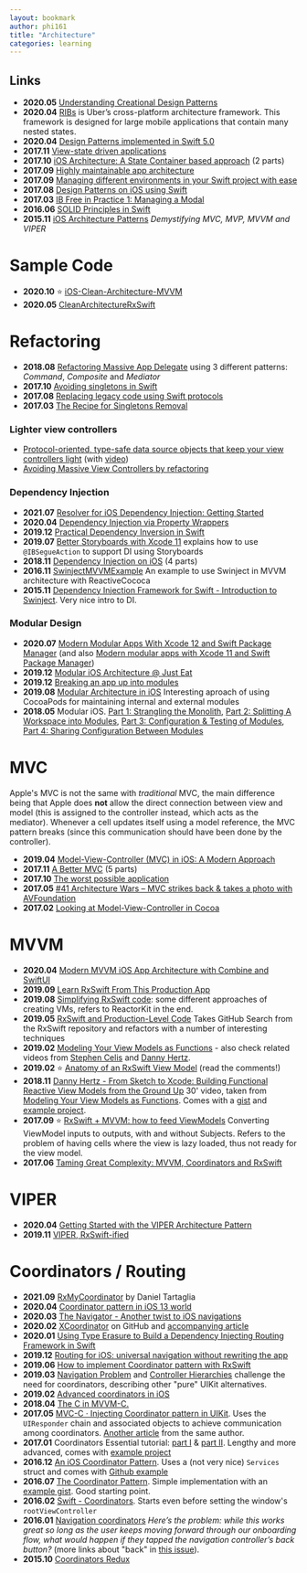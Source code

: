 ```yaml
---
layout: bookmark
author: phi161
title: "Architecture"
categories: learning
---
```


## Links

* **2020.05** [Understanding Creational Design Patterns](https://lickability.com/blog/understanding-creational-design-patterns/)
* **2020.04** [RIBs](https://github.com/uber/RIBs/wiki) is Uber’s cross-platform architecture framework. This framework is designed for large mobile applications that contain many nested states.
* **2020.04** [Design Patterns implemented in Swift 5.0](https://github.com/ochococo/Design-Patterns-In-Swift)
* **2017.11** [View-state driven applications](https://www.cocoawithlove.com/blog/view-state-driven-applications.html)
* **2017.10** [iOS Architecture: A State Container based approach](https://jobandtalent.engineering/ios-architecture-an-state-container-based-approach-4f1a9b00b82e) (2 parts)
* **2017.09** [Highly maintainable app architecture](http://aplus.rs/2017/highly-maintainable-app-architecture/)
* **2017.09** [Managing different environments in your Swift project with ease](https://medium.com/flawless-app-stories/manage-different-environments-in-your-swift-project-with-ease-659f7f3fb1a6)
* **2017.08** [Design Patterns on iOS using Swift](https://www.raywenderlich.com/160653/design-patterns-ios-using-swift-part-22)
* **2017.03** [IB Free in Practice 1: Managing a Modal](https://www.raizlabs.com/dev/2017/03/ibfree-practice-1-managing-modal/)
* **2016.06** [SOLID Principles in Swift](https://www.youtube.com/watch?v=gkxmeWvGEpU)
* **2015.11** [iOS Architecture Patterns](https://medium.com/ios-os-x-development/ios-architecture-patterns-ecba4c38de52#.qoafphl7f) _Demystifying MVC, MVP, MVVM and VIPER_


# Sample Code

* **2020.10** ⭐️ [iOS-Clean-Architecture-MVVM](https://github.com/kudoleh/iOS-Clean-Architecture-MVVM)
* **2020.05** [CleanArchitectureRxSwift](https://github.com/sergdort/CleanArchitectureRxSwift)


# Refactoring

* **2018.08** [Refactoring Massive App Delegate](https://www.vadimbulavin.com/refactoring-massive-app-delegate/) using 3 different patterns: _Command_, _Composite_ and _Mediator_
* **2017.10** [Avoiding singletons in Swift](https://www.swiftbysundell.com/posts/avoiding-singletons-in-swift)
* **2017.08** [Replacing legacy code using Swift protocols](https://www.swiftbysundell.com/posts/replacing-legacy-code-using-swift-protocols)
* **2017.03** [The Recipe for Singletons Removal](https://albertodebortoli.com/2017/03/15/the-recipe-for-singletons-removal/)

### Lighter view controllers

* [Protocol-oriented, type-safe data source objects that keep your view controllers light](https://github.com/jessesquires/JSQDataSourcesKit) (with [video](https://www.skilled.io/u/swiftsummit/pushing-the-limits-of-protocol-oriented-programming))
* [Avoiding Massive View Controllers by refactoring](https://medium.com/cocoaacademymag/avoiding-massive-view-controllers-by-refactoring-ffb6a55dfa42)

### Dependency Injection

* **2021.07** [Resolver for iOS Dependency Injection: Getting Started](https://www.raywenderlich.com/22203552-resolver-for-ios-dependency-injection-getting-started)
* **2020.04** [Dependency Injection via Property Wrappers](https://www.kiloloco.com/articles/004-dependency-injection-via-property-wrappers/)
* **2019.12** [Practical Dependency Inversion in Swift](https://medium.com/flawless-app-stories/practical-dependency-inversion-in-swift-1c1142161a8)
* **2019.07** [Better Storyboards with Xcode 11](https://useyourloaf.com/blog/better-storyboards-with-xcode-11/) explains how to use `@IBSegueAction` to support DI using Storyboards
* **2018.11** [Dependency Injection on iOS](https://medium.com/@fernandodelrio/dependency-injection-on-ios-part-1-4-8847f302b3d9) (4 parts)
* **2016.11** [SwinjectMVVMExample](https://github.com/Swinject/SwinjectMVVMExample) 
An example to use Swinject in MVVM architecture with ReactiveCococa
* **2015.11** [Dependency Injection Framework for Swift - Introduction to Swinject](https://yoichitgy.github.io/post/dependency-injection-framework-for-swift-introduction-to-swinject/). Very nice intro to DI.

### Modular Design

* **2020.07** [Modern Modular Apps With Xcode 12 and Swift Package Manager](https://medium.com/kinandcartacreated/modern-modular-apps-with-xcode-12-and-swift-package-manager-a84aedace575) (and also [Modern modular apps with Xcode 11 and Swift Package Manager](https://medium.com/kinandcartacreated/modern-modular-apps-with-xcode-11-and-swift-package-manager-6b4afa0125be))
* **2019.12** [Modular iOS Architecture @ Just Eat](https://tech.just-eat.com/2019/12/18/modular-ios-architecture-just-eat/)
* **2019.12** [Breaking an app up into modules](https://www.donnywals.com/breaking-an-app-up-into-modules/)
* **2019.08** [Modular Architecture in iOS](https://medium.com/flawless-app-stories/a-modular-architecture-in-swift-aafd9026aa99) Interesting aproach of using CocoaPods for maintaining internal and external modules
* **2018.05** Modular iOS. [Part 1: Strangling the Monolith](https://medium.com/kinandcartacreated/modular-ios-strangling-the-monolith-4a6843a28992), [Part 2: Splitting A Workspace into Modules](https://medium.com/kinandcartacreated/modular-ios-splitting-a-workspace-into-modules-331293f1090), [Part 3: Configuration & Testing of Modules](https://medium.com/kinandcartacreated/modular-ios-part-3-configuration-testing-of-modules-2f287b19eeef), [Part 4: Sharing Configuration Between Modules](https://medium.com/kinandcartacreated/modular-ios-part-4-sharing-configuration-between-modules-b08a31490447)


# MVC

Apple's MVC is not the same with _traditional_ MVC, the main difference being that Apple does __not__ allow the direct connection between view and model (this is assigned to the controller instead, which acts as the mediator). Whenever a cell updates itself using a model reference, the MVC pattern breaks (since this communication should have been done by the controller).

* **2019.04** [Model-View-Controller (MVC) in iOS: A Modern Approach](https://www.raywenderlich.com/132662/mvc-in-ios-a-modern-approach)
* **2017.11** [A Better MVC](https://davedelong.com/blog/2017/11/06/a-better-mvc-part-1-the-problems/) (5 parts)
* **2017.10** [The worst possible application](https://www.cocoawithlove.com/blog/worst-possible-application.html)
* **2017.05** [#41 Architecture Wars – MVC strikes back & takes a photo with AVFoundation](https://swifting.io/blog/2017/05/06/41-architecture-wars-mvc-strikes-back-takes-a-photo-with-avfoundation/)
* **2017.02** [Looking at Model-View-Controller in Cocoa](https://www.cocoawithlove.com/blog/mvc-and-cocoa.html)


# MVVM

* **2020.04** [Modern MVVM iOS App Architecture with Combine and SwiftUI](https://www.vadimbulavin.com/modern-mvvm-ios-app-architecture-with-combine-and-swiftui/)
* **2019.09** [Learn RxSwift From This Production App](https://andreaslydemann.com/learn-rxswift-from-this-production-app/)
* **2019.08** [Simplifying RxSwift code](https://medium.com/flawless-app-stories/simplifying-rxswift-code-78071d5b780): some different approaches of creating VMs, refers to ReactorKit in the end.
* **2019.05** [RxSwift and Production-Level Code](https://betterprogramming.pub/rxswift-github-search-done-right-d57aa042f97f) Takes GitHub Search from the RxSwift repository and refactors with a number of interesting techniques
* **2019.02** [Modeling Your View Models as Functions](https://medium.com/grailed-engineering/modeling-your-view-models-as-functions-65b58525717f) - also check related videos from [Stephen Celis](https://www.youtube.com/watch?v=uTLG_LgjWGA) and [Danny Hertz](https://www.youtube.com/watch?v=9UqDk33pkKA).
* **2019.02** ⭐️ [Anatomy of an RxSwift View Model](https://medium.com/@chuck.krutsinger/anatomy-of-an-rxswift-view-model-cd45d35a710) (read the comments!)
* **2018.11** [Danny Hertz - From Sketch to Xcode: Building Functional Reactive View Models from the Ground Up](https://www.youtube.com/watch?v=9UqDk33pkKA) 30' video, taken from [Modeling Your View Models as Functions](https://medium.com/grailed-engineering/modeling-your-view-models-as-functions-65b58525717f). Comes with a [gist](https://gist.github.com/dannyhertz/9eb4247e784e0c3b2ff8ec60098630a2) and [example project](https://github.com/pablobarcos/RxSwiftReactiveViewModel).
* **2017.09** ⭐️ [RxSwift + MVVM: how to feed ViewModels](https://medium.com/blablacar/rxswift-mvvm-66827b8b3f10) Converting ViewModel inputs to outputs, with and without Subjects. Refers to the problem of having cells where the view is lazy loaded, thus not ready for the view model.
* **2017.06** [Taming Great Complexity: MVVM, Coordinators and RxSwift](https://blog.uptech.team/taming-great-complexity-mvvm-coordinators-and-rxswift-8daf8a76e7fd)


# VIPER

* **2020.04** [Getting Started with the VIPER Architecture Pattern](https://www.raywenderlich.com/8440907-getting-started-with-the-viper-architecture-pattern)
* **2019.11** [VIPER, RxSwift-ified](https://medium.com/@danielt1263/viper-rxswift-ified-1ec3ae8ab9a6)


# Coordinators / Routing

* **2021.09** [RxMyCoordinator](https://github.com/danielt1263/RxMyCoordinator) by  Daniel Tartaglia
* **2020.04** [Coordinator pattern in iOS 13 world](https://aplus.rs/2020/coordinator-pattern-for-ios13/)
* **2020.03** [The Navigator - Another twist to iOS navigations](https://jobandtalent.engineering/the-navigator-420b24fc57da)
* **2020.02** [XCoordinator](https://github.com/quickbirdstudios/XCoordinator) on GitHub and [accompanying article](https://quickbirdstudios.com/blog/ios-navigation-library-based-on-the-coordinator-pattern/)
* **2020.01** [Using Type Erasure to Build a Dependency Injecting Routing Framework in Swift](https://swiftrocks.com/using-type-erasure-to-build-a-dependency-injector-in-swift.html)
* **2019.12** [Routing for iOS: universal navigation without rewriting the app](https://badootech.badoo.com/routing-for-ios-universal-navigation-without-rewriting-the-app-215b52a37cf2)
* **2019.06** [How to implement Coordinator pattern with RxSwift](https://benoitpasquier.com/integrate-coordinator-pattern-in-rxswift/)
* **2019.03** [Navigation Problem](http://kean.github.io/post/navigation-problem) and [Controller Hierarchies](https://sandofsky.com/blog/controller-hierarchies.html) challenge the need for coordinators, describing other "pure" UIKit alternatives.
* **2019.02** [Advanced coordinators in iOS](https://www.hackingwithswift.com/articles/175/advanced-coordinator-pattern-tutorial-ios)
* **2018.04** [The C in MVVM-C.](https://medium.com/@myurieff/the-c-in-mvvm-c-2b18ff26e195)
* **2017.05** [MVC-C · Injecting Coordinator pattern in UIKit](http://aplus.rs/2017/mvc-c-injecting-coordinator-pattern-in-uikit/). Uses the `UIResponder` chain and associated objects to achieve communication among coordinators. [Another article](http://aplus.rs/2018/coordinator-missing-pattern-uikit/) from the same author.
* **2017.01** Coordinators Essential tutorial: [part I](https://medium.com/blacklane-engineering/coordinators-essential-tutorial-part-i-376c836e9ba7) & [part II](https://medium.com/@panovdev/coordinators-essential-tutorial-part-ii-b5ab3eb4a74). Lengthy and more advanced, comes with [example project](https://github.com/AndreyPanov/ApplicationCoordinator)
* **2016.12** [An iOS Coordinator Pattern](https://will.townsend.io/2016/an-ios-coordinator-pattern). Uses a (not very nice) `Services` struct and comes with [Github example](https://github.com/wtsnz/Coordinator-Example)
* **2016.07** [The Coordinator Pattern](https://www.iamsim.me/the-coordinator-pattern/). Simple implementation with an [example gist](https://gist.github.com/simme/ea0918d534f13ace3445e84ec043ed99). Good starting point.
* **2016.02** [Swift - Coordinators](http://skyefreeman.io/programming/2016/02/23/playing_with_app_coordinators.html). Starts even before setting the window's `rootViewController`
* **2016.01** [Navigation coordinators](http://irace.me/navigation-coordinators) _Here’s the problem: while this works great so long as the user keeps moving forward through our onboarding flow, what would happen if they tapped the navigation controller’s back button?_ (more links about "back" in [this issue](https://github.com/ReSwift/ReSwift-Router/issues/17)).
* **2015.10** [Coordinators Redux](http://khanlou.com/2015/10/coordinators-redux/)
